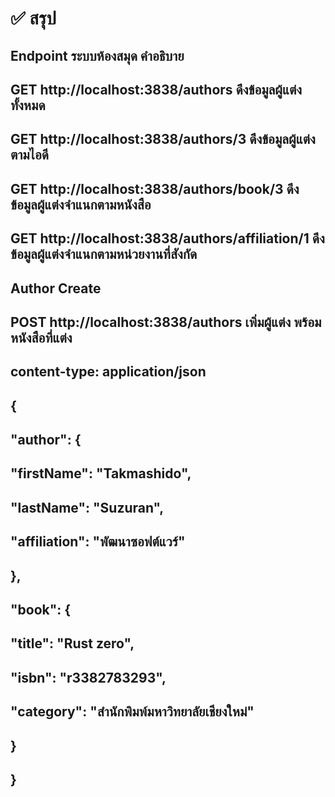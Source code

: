 # ✅ สรุป

## Endpoint	ระบบห้องสมุด คำอธิบาย

## GET http://localhost:3838/authors	ดึงข้อมูลผู้แต่งทั้งหมด
## GET http://localhost:3838/authors/3 ดึงข้อมูลผู้แต่งตามไอดี
## GET http://localhost:3838/authors/book/3 ดึงข้อมูลผู้แต่งจำแนกตามหนังสือ
## GET http://localhost:3838/authors/affiliation/1 ดึงข้อมูลผู้แต่งจำแนกตามหน่วยงานที่สังกัด

## Author Create

## POST http://localhost:3838/authors เพิ่มผู้แต่ง พร้อมหนังสือที่แต่ง
## content-type: application/json

## {
##  "author": {
##    "firstName": "Takmashido",
##    "lastName": "Suzuran",
##    "affiliation": "พัฒนาซอฟต์แวร์"
##  },
##  "book": {
##    "title": "Rust zero",
##    "isbn": "r3382783293",
##    "category": "สำนักพิมพ์มหาวิทยาลัยเชียงใหม่"
##  }
## }




